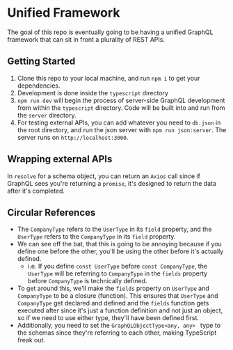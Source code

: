 # Unified Framework
The goal of this repo is eventually going to be having a unified GraphQL framework that can sit in front a plurality of REST APIs.

## Getting Started
1. Clone this repo to your local machine, and run `npm i` to get your dependencies.
2. Development is done inside the `typescript` directory
3. `npm run dev` will begin the process of server-side GraphQL development from within the `typescript` directory. Code will be built into and run from the `server` directory.
4. For testing external APIs, you can add whatever you need to `db.json` in the root directory, and run the json server with `npm run json:server`. The server runs on `http://localhost:3000`.

## Wrapping external APIs
In `resolve` for a schema object, you can return an `Axios` call since if GraphQL sees you're returning a `promise`, it's designed to return the data after it's completed.

## Circular References
* The `CompanyType` refers to the `UserType` in its `field` property, and the `UserType` refers to the `CompanyType` in its `field` property.
* We can see off the bat, that this is going to be annoying because if you define one before the other, you'll be using the other before it's actually defined.
  * i.e. If you define `const UserType` before `const CompanyType`, the `UserType` will be referring to `CompanyType` in the `fields` property before `CompanyType` is technically defined.
* To get around this, we'll make the `fields` property on `UserType` and `CompanyType` to be a closure (function). This ensures that `UserType` and `CompanyType` get declared and defined and the `fields` function gets executed after since it's just a function definition and not just an object, so if we need to use either type, they'll have been defined first.
* Additionally, you need to set the `GraphQLObjectType<any, any> ` type to the schemas since they're referring to each other, making TypeScript freak out.